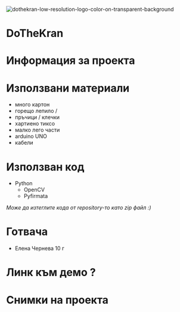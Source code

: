 ![dothekran-low-resolution-logo-color-on-transparent-background](https://user-images.githubusercontent.com/78636566/233446576-2733f2f5-99d1-4d5d-9a9f-4825ee05a1c8.png)

# DoTheKran

# Информация за проекта

# Използвани материали

- много картон
- горещо лепило / 
- пръчици / клечки
- хартиено тиксо
- малко лего части
- arduino UNO
- кабели

# Използван код

- Python
  - OpenCV
  - Pyfirmata
  
*Може да изтеглите кода от repository-то катo zip файл :)*

# Готвача

- Елена Чернева 10 г

# Линк към демо ?

# Снимки на проекта 

